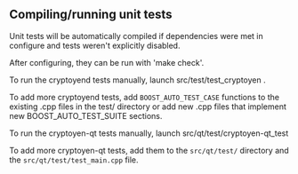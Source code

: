 Compiling/running unit tests
------------------------------------

Unit tests will be automatically compiled if dependencies were met in configure
and tests weren't explicitly disabled.

After configuring, they can be run with 'make check'.

To run the cryptoyend tests manually, launch src/test/test_cryptoyen .

To add more cryptoyend tests, add `BOOST_AUTO_TEST_CASE` functions to the existing
.cpp files in the test/ directory or add new .cpp files that
implement new BOOST_AUTO_TEST_SUITE sections.

To run the cryptoyen-qt tests manually, launch src/qt/test/cryptoyen-qt_test

To add more cryptoyen-qt tests, add them to the `src/qt/test/` directory and
the `src/qt/test/test_main.cpp` file.
